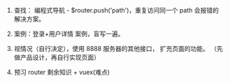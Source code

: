 1. 查找： 编程式导航 - $router.push('path')，重复访问同一个 path 会报错的解决方案。

2. 案例：登录+用户详情 案例，盲写一遍。

3. 视情况（自行决定），使用 8888 服务器的其他接口， 扩充页面的功能。
   （先做产品设计，再自行实现页面）

4. 预习 router 剩余知识 + vuex(难点)
